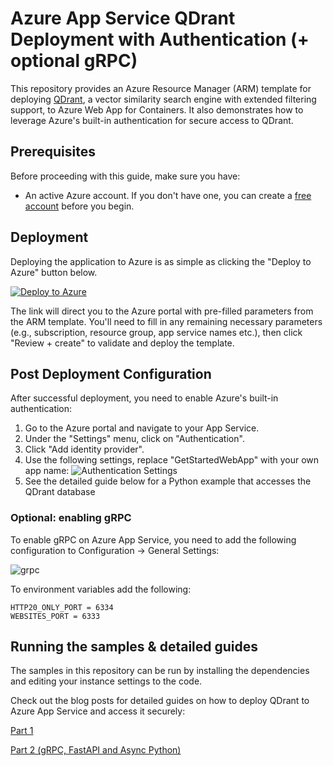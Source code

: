 # Azure App Service QDrant Deployment with Authentication (+ optional gRPC)

This repository provides an Azure Resource Manager (ARM) template for deploying [QDrant](https://github.com/qdrant/qdrant), a vector similarity search engine with extended filtering support, to Azure Web App for Containers. It also demonstrates how to leverage Azure's built-in authentication for secure access to QDrant.

## Prerequisites

Before proceeding with this guide, make sure you have:

- An active Azure account. If you don't have one, you can create a [free account](https://azure.microsoft.com/en-us/free/) before you begin.

## Deployment

Deploying the application to Azure is as simple as clicking the "Deploy to Azure" button below.

[![Deploy to Azure](https://aka.ms/deploytoazurebutton)](https://portal.azure.com/#create/Microsoft.Template/uri/https%3A%2F%2Fraw.githubusercontent.com%2FSoftlandia-Ltd%2Fqdrant-azure-app-service%2Fmain%2Ftemplate.json)

The link will direct you to the Azure portal with pre-filled parameters from the ARM template. You'll need to fill in any remaining necessary parameters (e.g., subscription, resource group, app service names etc.), then click "Review + create" to validate and deploy the template.

## Post Deployment Configuration

After successful deployment, you need to enable Azure's built-in authentication:

1. Go to the Azure portal and navigate to your App Service.
2. Under the "Settings" menu, click on "Authentication".
3. Click "Add identity provider".
4. Use the following settings, replace "GetStartedWebApp" with your own app name:
![Authentication Settings](https://learn.microsoft.com/en-us/azure/app-service/media/scenario-secure-app-authentication-app-service/configure-authentication.png)
5. See the detailed guide below for a Python example that accesses the QDrant database

### Optional: enabling gRPC

To enable gRPC on Azure App Service, you need to add the following configuration to Configuration -> General Settings:

![grpc](https://github.com/Softlandia-Ltd/qdrant-azure-app-service/assets/695340/ae7e8a84-641d-4453-a0f5-3211b9de64c7)

To environment variables add the following:

```
HTTP20_ONLY_PORT = 6334
WEBSITES_PORT = 6333
```

## Running the samples & detailed guides

The samples in this repository can be run by installing the dependencies and editing your instance settings to the code.

Check out the blog posts for detailed guides on how to deploy QDrant to Azure App Service and access it securely: 

[Part 1](https://softlandia.fi/en/blog/unlocking-qdrant-python-on-azure-a-guide-to-deployment-and-authentication)

[Part 2 (gRPC, FastAPI and Async Python)](https://softlandia.fi/en/blog/deploying-qdrant-with-grpc-auth-on-azure-a-fastapi-singleton-client-guide)

